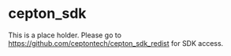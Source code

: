 # cepton_sdk

This is a place holder. Please go to https://github.com/ceptontech/cepton_sdk_redist for SDK access.
